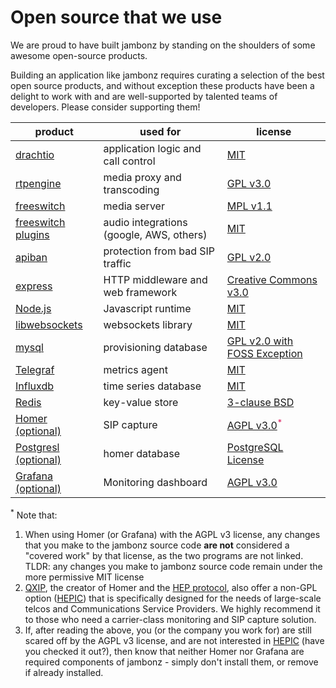 # Open source that we use

We are proud to have built jambonz by standing on the shoulders of some awesome open-source products. 

Building an application like jambonz requires curating a selection of the best open source products, and without exception these products have been a delight to work with and are well-supported by talented teams of developers. Please consider supporting them!

| product        | used for | license  |
| ------------- |-------------| -----|
| <a href="https://drachtio.org" target="_blank">drachtio</a> | application logic and call control | <a href="https://github.com/drachtio/drachtio-srf/blob/master/LICENSE" target="_blank">MIT</a> |
| <a href="https://github.com/sipwise/rtpengine" target="_blank">rtpengine</a> | media proxy and transcoding | <a href="https://www.gnu.org/licenses/quick-guide-gplv3.html" target="_blank">GPL v3.0</a> |
| <a href="https://github.com/signalwire/freeswitch" target="_blank">freeswitch</a> | media server | <a href="https://github.com/signalwire/freeswitch/blob/master/LICENSE" target="_blank">MPL v1.1</a> |
| <a href ="https://github.com/drachtio/drachtio-freeswitch-modules" target="_blank">freeswitch plugins</a> | audio integrations (google, AWS, others)| <a href="https://github.com/drachtio/drachtio-freeswitch-modules/blob/master/LICENSE" target="_blank">MIT</a> |
| <a href="https://www.apiban.org/" target="_blank">apiban</a> | protection from bad SIP traffic |<a href="https://www.gnu.org/licenses/old-licenses/gpl-2.0.html" target="_blank">GPL v2.0</a>  |
| <a href="https://expressjs.com/" target="_blank">express</a> | HTTP middleware and web framework |<a href="https://github.com/expressjs/expressjs.com/blob/gh-pages/LICENSE.md" target="_blank">Creative Commons v3.0</a>  |
| <a href="https://nodejs.org/" target="_blank">Node.js</a> | Javascript runtime |<a href="https://github.com/nodejs/node/blob/master/LICENSE" target="_blank">MIT</a>  |
| <a href="https://libwebsockets.org/" target="_blank">libwebsockets</a> | websockets library |<a href="https://github.com/warmcat/libwebsockets/blob/main/LICENSE" target="_blank">MIT</a>  |
| <a href="https://www.mysql.com/" target="_blank">mysql</a> | provisioning database |<a href=" http://oss.oracle.com/licenses/universal-foss-exception" target="_blank">GPL v2.0 with FOSS Exception</a>  |
| <a href="https://github.com/influxdata/telegraf" target="_blank">Telegraf</a> | metrics agent | <a href="https://github.com/influxdata/telegraf/blob/master/LICENSE" target="_blank">MIT</a> |
| <a href="https://github.com/influxdata/influxdb" target="_blank">Influxdb</a> | time series database | <a href="https://github.com/influxdata/influxdb/blob/master/LICENSE" target="_blank">MIT</a> |
| <a href="https://redis.io/" target="_blank">Redis</a> | key-value store | <a href="https://redis.io/topics/license" target="_blank">3-clause BSD</a> |
| <a href="https://github.com/sipcapture" target="_blank">Homer (optional)</a> | SIP capture | <a href="https://github.com/sipcapture/homer/blob/homer7/LICENSE" target="_blank">AGPL v3.0</a><span style="vertical-align: super; color: #da1c5c; font-size: 80%">*</span> |
| <a href="https://www.postgresql.org" target="_blank">Postgresl (optional)</a> | homer database | <a href="https://www.postgresql.org/about/licence/" target="_blank">PostgreSQL License</a> |
| <a href="https://grafana.com/" target="_blank">Grafana (optional)</a> | Monitoring dashboard | <a href="https://github.com/grafana/grafana/blob/main/LICENSE" target="_blank">AGPL v3.0</a> |

<span class="mxs"><sup>*</sup> Note that:</span>

<ol class="mxs">
  <li>When using Homer (or Grafana) with the AGPL v3 license, any changes that you make to the jambonz source code <strong>are not</strong> considered a "covered work" by that license, as the two programs are not linked.<br/>TLDR: any changes you make to jambonz source code remain under the more permissive MIT license</li>
  <li><a href="https://qxip.net/" target="_blank">QXIP</a>, the creator of Homer and the <a href="https://github.com/sipcapture/HEP" target="_blank">HEP protocol</a>, also offer a non-GPL option (<a href="https://hepic.tel" target="_blank">HEPIC</a>) that is specifically designed for the needs of large-scale telcos and Communications Service Providers.  We highly recommend it to those who need a carrier-class monitoring and SIP capture solution.</li>
  <li>If, after reading the above, you (or the company you work for) are still scared off by the AGPL v3 license, and are not interested in <a href="https://hepic.tel" target="_blank">HEPIC</a> (have you checked it out?), then know that neither Homer nor Grafana are required components of jambonz - simply don't install them, or remove if already installed.</li>
</ol>